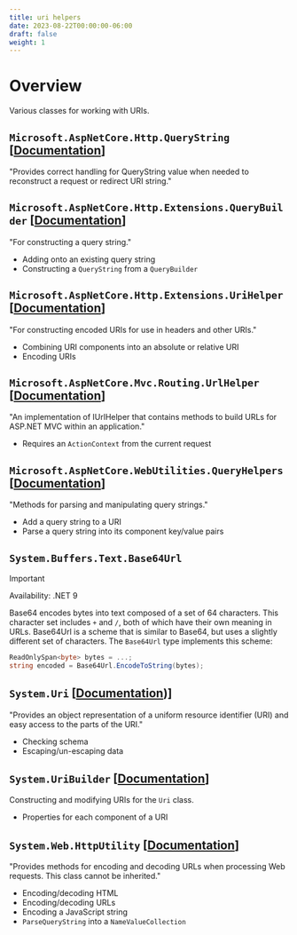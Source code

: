 ```yaml
---
title: uri helpers
date: 2023-08-22T00:00:00-06:00
draft: false
weight: 1
---
```


# Overview
Various classes for working with URIs.

## `Microsoft.AspNetCore.Http.QueryString` [[Documentation](https://learn.microsoft.com/en-us/dotnet/api/microsoft.aspnetcore.http.querystring?view=aspnetcore-7.0)]  
"Provides correct handling for QueryString value when needed to reconstruct a request or redirect URI string."

## `Microsoft.AspNetCore.Http.Extensions.QueryBuilder` [[Documentation](https://learn.microsoft.com/en-us/dotnet/api/microsoft.aspnetcore.http.extensions.querybuilder?view=aspnetcore-7.0)]  
"For constructing a query string."
- Adding onto an existing query string
- Constructing a `QueryString` from a `QueryBuilder`

## `Microsoft.AspNetCore.Http.Extensions.UriHelper` [[Documentation](https://learn.microsoft.com/en-us/dotnet/api/microsoft.aspnetcore.http.extensions.urihelper?view=aspnetcore-7.0)]  
"For constructing encoded URIs for use in headers and other URIs."
- Combining URI components into an absolute or relative URI
- Encoding URIs

## `Microsoft.AspNetCore.Mvc.Routing.UrlHelper` [[Documentation](https://learn.microsoft.com/en-us/dotnet/api/microsoft.aspnetcore.mvc.routing.urlhelper?view=aspnetcore-7.0)]  
"An implementation of IUrlHelper that contains methods to build URLs for ASP.NET MVC within an application."
- Requires an `ActionContext` from the current request

## `Microsoft.AspNetCore.WebUtilities.QueryHelpers` [[Documentation](https://learn.microsoft.com/en-us/dotnet/api/microsoft.aspnetcore.webutilities.queryhelpers?view=aspnetcore-7.0)]  
"Methods for parsing and manipulating query strings."
- Add a query string to a URI
- Parse a query string into its component key/value pairs

## `System.Buffers.Text.Base64Url`
> [!IMPORTANT]
> Availability: .NET 9

Base64 encodes bytes into text composed of a set of 64 characters. This character set includes `+` and `/`, both of which have their own meaning in URLs.
Base64Url is a scheme that is similar to Base64, but uses a slightly different set of characters. The `Base64Url` type implements this scheme:

```cs
ReadOnlySpan<byte> bytes = ...;
string encoded = Base64Url.EncodeToString(bytes);
```

## `System.Uri` [[Documentation](https://learn.microsoft.com/en-us/dotnet/api/system.uri?view=net-7.0#remarks))]  
"Provides an object representation of a uniform resource identifier (URI) and easy access to the parts of the URI."
- Checking schema
- Escaping/un-escaping data

## `System.UriBuilder` [[Documentation](https://learn.microsoft.com/en-us/dotnet/api/system.uribuilder?view=net-7.0)]  
Constructing and modifying URIs for the `Uri` class.
- Properties for each component of a URI

## `System.Web.HttpUtility` [[Documentation](https://learn.microsoft.com/en-us/dotnet/api/system.web.httputility?view=net-7.0)]  
"Provides methods for encoding and decoding URLs when processing Web requests. This class cannot be inherited."
- Encoding/decoding HTML
- Encoding/decoding URLs
- Encoding a JavaScript string
- `ParseQueryString` into a `NameValueCollection`
